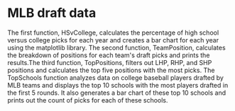# MLB draft data 
The first function, HSvCollege, calculates the percentage of high school versus college picks for each year and creates a bar chart for each year using the matplotlib library. The second function, TeamPosition, calculates the breakdown of positions for each team's draft picks and prints the results.The third function, TopPositions, filters out LHP, RHP, and SHP positions and calculates the top five positions with the most picks. The TopSchools function analyzes data on college baseball players drafted by MLB teams and displays the top 10 schools with the most players drafted in the first 5 rounds. It also generates a bar chart of these top 10 schools and prints out the count of picks for each of these schools.
